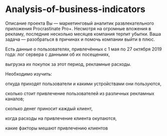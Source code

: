 # Analysis-of-business-indicators
Описание проекта
  Вы — маркетинговый аналитик развлекательного приложения Procrastinate Pro+. Несмотря на огромные вложения в рекламу, последние несколько месяцев компания терпит убытки. Ваша задача — разобраться в причинах и помочь компании выйти в плюс.

  Есть данные о пользователях, привлечённых с 1 мая по 27 октября 2019 года:
лог сервера с данными об их посещениях,

выгрузка их покупок за этот период,
рекламные расходы.


  Необходимо изучить:

откуда приходят пользователи и какими устройствами они пользуются,

сколько стоит привлечение пользователей из различных рекламных каналов;

сколько денег приносит каждый клиент,

когда расходы на привлечение клиента окупаются,

какие факторы мешают привлечению клиентов
